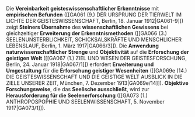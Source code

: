 
Die **Vereinbarkeit geisteswissenschaftlicher Erkenntnisse** mit **empirischen Befunden** ([[GA061 (9.) DER URSPRUNG DER TIERWELT IM LICHTE DER GEISTESWISSENSCHAFT, Berlin, 18. Januar 1912|GA061-9]]) zeigt **Steiners Übernahme** des **wissenschaftlichen Gewissens** bei gleichzeitiger **Erweiterung der Erkenntnismethoden** ([[GA066 (3.) SEELENUNSTERBLICHKEIT, SCHICKSALSKRÄFTE UND MENSCHLICHER LEBENSLAUF, Berlin, 1. März 1917|GA066/3]]). Die **Anwendung naturwissenschaftlicher Strenge** und **Objektivität** auf die **Erforschung der geistigen Welt** ([[GA067 (1.) ZIEL UND WESEN DER GEISTESFORSCHUNG, Berlin, 24. Januar 1918|GA067/1]]) erfordert **Erweiterung und Umgestaltung** für die **Erforschung geistiger Wesenheiten** ([[GA069e (14.) DIE GEISTESWISSENSCHAFT UND DIE GEISTIGE WELT AUSBLICK IN DIE ZIELE UNSERER ZEIT, München, 7. Dezember 1913|GA069e/14]]). **Objektive Forschungsweise**, die das **Seelische ausschließt**, wird zur **Herausforderung für die Seelenerforschung** ([[GA073 (1.) ANTHROPOSPOPHIE UND SEELENWISSENSCHAFT, 5. November 1917|GA073/1]]).
